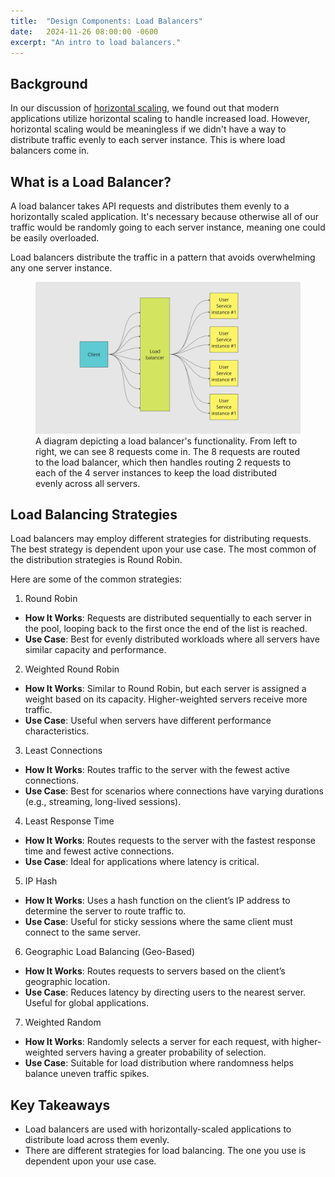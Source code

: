 ```yaml
---
title:  "Design Components: Load Balancers"
date:   2024-11-26 08:00:00 -0600
excerpt: "An intro to load balancers."
---
```

## Background
In our discussion of [horizontal scaling](https://thornhall.github.io/tech/2024/11/17/intoduction-horizontal-scaling.html), we found out that modern applications utilize horizontal scaling to handle increased load. However, horizontal scaling would be meaningless if we didn't have a way to distribute traffic evenly to each server instance. This is where load balancers come in. 

## What is a Load Balancer?
A load balancer takes API requests and distributes them evenly to a horizontally scaled application. It's necessary because otherwise all of our traffic would be randomly going to each server instance, meaning one could be easily overloaded. 

Load balancers distribute the traffic in a pattern that avoids overwhelming any one server instance.

<figure>
    <a href="/assets/images/load_balancer.png"><img src="/assets/images/load_balancer.png"></a>
    <figcaption>A diagram depicting a load balancer's functionality. From left to right, we can see 8 requests come in. The 8 requests are routed to the load balancer, which then handles routing 2 requests to each of the 4 server instances to keep the load distributed evenly across all servers. </figcaption>
</figure>

## Load Balancing Strategies
Load balancers may employ different strategies for distributing requests. The best strategy is dependent upon your use case. The most common of the distribution strategies is Round Robin. 

Here are some of the common strategies:

1. Round Robin
- **How It Works**: Requests are distributed sequentially to each server in the pool, looping back to the first once the end of the list is reached.
- **Use Case**: Best for evenly distributed workloads where all servers have similar capacity and performance.

2. Weighted Round Robin
- **How It Works**: Similar to Round Robin, but each server is assigned a weight based on its capacity. Higher-weighted servers receive more traffic.
- **Use Case**: Useful when servers have different performance characteristics.

3. Least Connections
- **How It Works**: Routes traffic to the server with the fewest active connections.
- **Use Case**: Best for scenarios where connections have varying durations (e.g., streaming, long-lived sessions).

4. Least Response Time
- **How It Works**: Routes requests to the server with the fastest response time and fewest active connections.
- **Use Case**: Ideal for applications where latency is critical.

5. IP Hash
- **How It Works**: Uses a hash function on the client’s IP address to determine the server to route traffic to.
- **Use Case**: Useful for sticky sessions where the same client must connect to the same server.

6. Geographic Load Balancing (Geo-Based)
- **How It Works**: Routes requests to servers based on the client’s geographic location.
- **Use Case**: Reduces latency by directing users to the nearest server. Useful for global applications.

7. Weighted Random
- **How It Works**: Randomly selects a server for each request, with higher-weighted servers having a greater probability of selection.
- **Use Case**: Suitable for load distribution where randomness helps balance uneven traffic spikes.

## Key Takeaways
- Load balancers are used with horizontally-scaled applications to distribute load across them evenly.
- There are different strategies for load balancing. The one you use is dependent upon your use case. 